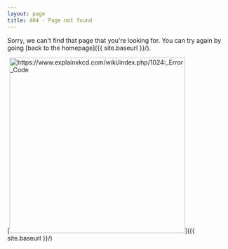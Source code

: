 ```yaml
---
layout: page
title: 404 - Page not found
---
```


Sorry, we can't find that page that you're looking for. You can try again by going [back to the homepage]({{ site.baseurl }}/).

[<img src="{{ site.baseurl }}/images/404.png" alt="https://www.explainxkcd.com/wiki/index.php/1024:_Error_Code" style="width: 400px;"/>]({{ site.baseurl }}/)
